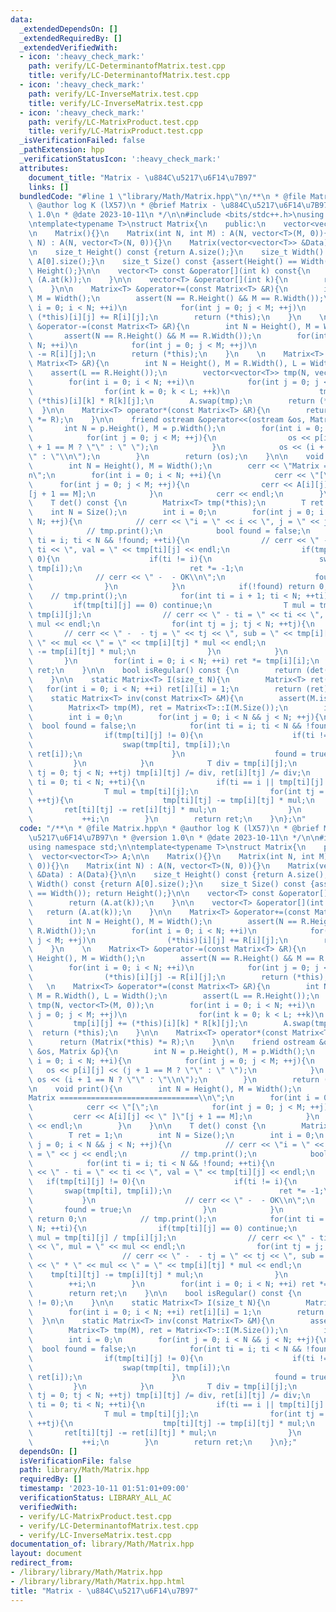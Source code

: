 ```yaml
---
data:
  _extendedDependsOn: []
  _extendedRequiredBy: []
  _extendedVerifiedWith:
  - icon: ':heavy_check_mark:'
    path: verify/LC-DeterminantofMatrix.test.cpp
    title: verify/LC-DeterminantofMatrix.test.cpp
  - icon: ':heavy_check_mark:'
    path: verify/LC-InverseMatrix.test.cpp
    title: verify/LC-InverseMatrix.test.cpp
  - icon: ':heavy_check_mark:'
    path: verify/LC-MatrixProduct.test.cpp
    title: verify/LC-MatrixProduct.test.cpp
  _isVerificationFailed: false
  _pathExtension: hpp
  _verificationStatusIcon: ':heavy_check_mark:'
  attributes:
    document_title: "Matrix - \u884C\u5217\u6F14\u7B97"
    links: []
  bundledCode: "#line 1 \"library/Math/Matrix.hpp\"\n/**\n * @file Matrix.hpp\n *\
    \ @author log K (lX57)\n * @brief Matrix - \u884C\u5217\u6F14\u7B97\n * @version\
    \ 1.0\n * @date 2023-10-11\n */\n\n#include <bits/stdc++.h>\nusing namespace std;\n\
    \ntemplate<typename T>\nstruct Matrix{\n    public:\n    vector<vector<T>> A;\n\
    \n    Matrix(){}\n    Matrix(int N, int M) : A(N, vector<T>(M, 0)){}\n    Matrix(int\
    \ N) : A(N, vector<T>(N, 0)){}\n    Matrix(vector<vector<T>> &Data) : A(Data){}\n\
    \n    size_t Height() const {return A.size();}\n    size_t Width() const {return\
    \ A[0].size();}\n    size_t Size() const {assert(Height() == Width()); return\
    \ Height();}\n\n    vector<T> const &operator[](int k) const{\n        return\
    \ (A.at(k));\n    }\n\n    vector<T> &operator[](int k){\n        return (A.at(k));\n\
    \    }\n\n    Matrix<T> &operator+=(const Matrix<T> &R){\n        int N = Height(),\
    \ M = Width();\n        assert(N == R.Height() && M == R.Width());\n        for(int\
    \ i = 0; i < N; ++i)\n            for(int j = 0; j < M; ++j)\n               \
    \ (*this)[i][j] += R[i][j];\n        return (*this);\n    }\n    \n    Matrix<T>\
    \ &operator-=(const Matrix<T> &R){\n        int N = Height(), M = Width();\n \
    \       assert(N == R.Height() && M == R.Width());\n        for(int i = 0; i <\
    \ N; ++i)\n            for(int j = 0; j < M; ++j)\n                (*this)[i][j]\
    \ -= R[i][j];\n        return (*this);\n    }\n    \n    Matrix<T> &operator*=(const\
    \ Matrix<T> &R){\n        int N = Height(), M = R.Width(), L = Width();\n    \
    \    assert(L == R.Height());\n        vector<vector<T>> tmp(N, vector<T>(M, 0));\n\
    \        for(int i = 0; i < N; ++i)\n            for(int j = 0; j < M; ++j)\n\
    \                for(int k = 0; k < L; ++k)\n                    tmp[i][j] +=\
    \ (*this)[i][k] * R[k][j];\n        A.swap(tmp);\n        return (*this);\n  \
    \  }\n\n    Matrix<T> operator*(const Matrix<T> &R){\n        return (Matrix(*this)\
    \ *= R);\n    }\n\n    friend ostream &operator<<(ostream &os, Matrix &p){\n \
    \       int N = p.Height(), M = p.Width();\n        for(int i = 0; i < N; ++i){\n\
    \            for(int j = 0; j < M; ++j){\n                os << p[i][j] << (j\
    \ + 1 == M ? \"\" : \" \");\n            }\n            os << (i + 1 == N ? \"\
    \" : \"\\n\");\n        }\n        return (os);\n    }\n\n    void print(){\n\
    \        int N = Height(), M = Width();\n        cerr << \"Matrix ===============================\\\
    n\";\n        for(int i = 0; i < N; ++i){\n            cerr << \"[\";\n      \
    \      for(int j = 0; j < M; ++j){\n                cerr << A[i][j] << \" ]\"\
    [j + 1 == M];\n            }\n            cerr << endl;\n        }\n    }\n\n\
    \    T det() const {\n        Matrix<T> tmp(*this);\n        T ret = 1;\n    \
    \    int N = Size();\n        int i = 0;\n        for(int j = 0; i < N && j <\
    \ N; ++j){\n            // cerr << \"i = \" << i << \", j = \" << j << endl;\n\
    \            // tmp.print();\n            bool found = false;\n            for(int\
    \ ti = i; ti < N && !found; ++ti){\n                // cerr << \" - ti = \" <<\
    \ ti << \", val = \" << tmp[ti][j] << endl;\n                if(tmp[ti][j] !=\
    \ 0){\n                    if(ti != i){\n                        swap(tmp[ti],\
    \ tmp[i]);\n                        ret *= -1;\n                    }\n      \
    \              // cerr << \" -  - OK\\n\";\n                    found = true;\n\
    \                }\n            }\n            if(!found) return 0;\n        \
    \    // tmp.print();\n            for(int ti = i + 1; ti < N; ++ti){\n       \
    \         if(tmp[ti][j] == 0) continue;\n                T mul = tmp[ti][j] /\
    \ tmp[i][j];\n                // cerr << \" - ti = \" << ti << \", mul = \" <<\
    \ mul << endl;\n                for(int tj = j; tj < N; ++tj){\n             \
    \       // cerr << \" -  - tj = \" << tj << \", sub = \" << tmp[i][tj] << \" *\
    \ \" << mul << \" = \" << tmp[i][tj] * mul << endl;\n                    tmp[ti][tj]\
    \ -= tmp[i][tj] * mul;\n                }\n            }\n            ++i;\n \
    \       }\n        for(int i = 0; i < N; ++i) ret *= tmp[i][i];\n        return\
    \ ret;\n    }\n\n    bool isRegular() const {\n        return (det() != 0);\n\
    \    }\n\n    static Matrix<T> I(size_t N){\n        Matrix<T> ret(N);\n     \
    \   for(int i = 0; i < N; ++i) ret[i][i] = 1;\n        return (ret);\n    }\n\n\
    \    static Matrix<T> inv(const Matrix<T> &M){\n        assert(M.isRegular());\n\
    \        Matrix<T> tmp(M), ret = Matrix<T>::I(M.Size());\n        int N = M.Size();\n\
    \        int i = 0;\n        for(int j = 0; i < N && j < N; ++j){\n          \
    \  bool found = false;\n            for(int ti = i; ti < N && !found; ++ti){\n\
    \                if(tmp[ti][j] != 0){\n                    if(ti != i){\n    \
    \                    swap(tmp[ti], tmp[i]);\n                        swap(ret[ti],\
    \ ret[i]);\n                    }\n                    found = true;\n       \
    \         }\n            }\n            T div = tmp[i][j];\n            for(int\
    \ tj = 0; tj < N; ++tj) tmp[i][tj] /= div, ret[i][tj] /= div;\n            for(int\
    \ ti = 0; ti < N; ++ti){\n                if(ti == i || tmp[ti][j] == 0) continue;\n\
    \                T mul = tmp[ti][j];\n                for(int tj = 0; tj < N;\
    \ ++tj){\n                    tmp[ti][tj] -= tmp[i][tj] * mul;\n             \
    \       ret[ti][tj] -= ret[i][tj] * mul;\n                }\n            }\n \
    \           ++i;\n        }\n        return ret;\n    }\n};\n"
  code: "/**\n * @file Matrix.hpp\n * @author log K (lX57)\n * @brief Matrix - \u884C\
    \u5217\u6F14\u7B97\n * @version 1.0\n * @date 2023-10-11\n */\n\n#include <bits/stdc++.h>\n\
    using namespace std;\n\ntemplate<typename T>\nstruct Matrix{\n    public:\n  \
    \  vector<vector<T>> A;\n\n    Matrix(){}\n    Matrix(int N, int M) : A(N, vector<T>(M,\
    \ 0)){}\n    Matrix(int N) : A(N, vector<T>(N, 0)){}\n    Matrix(vector<vector<T>>\
    \ &Data) : A(Data){}\n\n    size_t Height() const {return A.size();}\n    size_t\
    \ Width() const {return A[0].size();}\n    size_t Size() const {assert(Height()\
    \ == Width()); return Height();}\n\n    vector<T> const &operator[](int k) const{\n\
    \        return (A.at(k));\n    }\n\n    vector<T> &operator[](int k){\n     \
    \   return (A.at(k));\n    }\n\n    Matrix<T> &operator+=(const Matrix<T> &R){\n\
    \        int N = Height(), M = Width();\n        assert(N == R.Height() && M ==\
    \ R.Width());\n        for(int i = 0; i < N; ++i)\n            for(int j = 0;\
    \ j < M; ++j)\n                (*this)[i][j] += R[i][j];\n        return (*this);\n\
    \    }\n    \n    Matrix<T> &operator-=(const Matrix<T> &R){\n        int N =\
    \ Height(), M = Width();\n        assert(N == R.Height() && M == R.Width());\n\
    \        for(int i = 0; i < N; ++i)\n            for(int j = 0; j < M; ++j)\n\
    \                (*this)[i][j] -= R[i][j];\n        return (*this);\n    }\n \
    \   \n    Matrix<T> &operator*=(const Matrix<T> &R){\n        int N = Height(),\
    \ M = R.Width(), L = Width();\n        assert(L == R.Height());\n        vector<vector<T>>\
    \ tmp(N, vector<T>(M, 0));\n        for(int i = 0; i < N; ++i)\n            for(int\
    \ j = 0; j < M; ++j)\n                for(int k = 0; k < L; ++k)\n           \
    \         tmp[i][j] += (*this)[i][k] * R[k][j];\n        A.swap(tmp);\n      \
    \  return (*this);\n    }\n\n    Matrix<T> operator*(const Matrix<T> &R){\n  \
    \      return (Matrix(*this) *= R);\n    }\n\n    friend ostream &operator<<(ostream\
    \ &os, Matrix &p){\n        int N = p.Height(), M = p.Width();\n        for(int\
    \ i = 0; i < N; ++i){\n            for(int j = 0; j < M; ++j){\n             \
    \   os << p[i][j] << (j + 1 == M ? \"\" : \" \");\n            }\n           \
    \ os << (i + 1 == N ? \"\" : \"\\n\");\n        }\n        return (os);\n    }\n\
    \n    void print(){\n        int N = Height(), M = Width();\n        cerr << \"\
    Matrix ===============================\\n\";\n        for(int i = 0; i < N; ++i){\n\
    \            cerr << \"[\";\n            for(int j = 0; j < M; ++j){\n       \
    \         cerr << A[i][j] << \" ]\"[j + 1 == M];\n            }\n            cerr\
    \ << endl;\n        }\n    }\n\n    T det() const {\n        Matrix<T> tmp(*this);\n\
    \        T ret = 1;\n        int N = Size();\n        int i = 0;\n        for(int\
    \ j = 0; i < N && j < N; ++j){\n            // cerr << \"i = \" << i << \", j\
    \ = \" << j << endl;\n            // tmp.print();\n            bool found = false;\n\
    \            for(int ti = i; ti < N && !found; ++ti){\n                // cerr\
    \ << \" - ti = \" << ti << \", val = \" << tmp[ti][j] << endl;\n             \
    \   if(tmp[ti][j] != 0){\n                    if(ti != i){\n                 \
    \       swap(tmp[ti], tmp[i]);\n                        ret *= -1;\n         \
    \           }\n                    // cerr << \" -  - OK\\n\";\n             \
    \       found = true;\n                }\n            }\n            if(!found)\
    \ return 0;\n            // tmp.print();\n            for(int ti = i + 1; ti <\
    \ N; ++ti){\n                if(tmp[ti][j] == 0) continue;\n                T\
    \ mul = tmp[ti][j] / tmp[i][j];\n                // cerr << \" - ti = \" << ti\
    \ << \", mul = \" << mul << endl;\n                for(int tj = j; tj < N; ++tj){\n\
    \                    // cerr << \" -  - tj = \" << tj << \", sub = \" << tmp[i][tj]\
    \ << \" * \" << mul << \" = \" << tmp[i][tj] * mul << endl;\n                \
    \    tmp[ti][tj] -= tmp[i][tj] * mul;\n                }\n            }\n    \
    \        ++i;\n        }\n        for(int i = 0; i < N; ++i) ret *= tmp[i][i];\n\
    \        return ret;\n    }\n\n    bool isRegular() const {\n        return (det()\
    \ != 0);\n    }\n\n    static Matrix<T> I(size_t N){\n        Matrix<T> ret(N);\n\
    \        for(int i = 0; i < N; ++i) ret[i][i] = 1;\n        return (ret);\n  \
    \  }\n\n    static Matrix<T> inv(const Matrix<T> &M){\n        assert(M.isRegular());\n\
    \        Matrix<T> tmp(M), ret = Matrix<T>::I(M.Size());\n        int N = M.Size();\n\
    \        int i = 0;\n        for(int j = 0; i < N && j < N; ++j){\n          \
    \  bool found = false;\n            for(int ti = i; ti < N && !found; ++ti){\n\
    \                if(tmp[ti][j] != 0){\n                    if(ti != i){\n    \
    \                    swap(tmp[ti], tmp[i]);\n                        swap(ret[ti],\
    \ ret[i]);\n                    }\n                    found = true;\n       \
    \         }\n            }\n            T div = tmp[i][j];\n            for(int\
    \ tj = 0; tj < N; ++tj) tmp[i][tj] /= div, ret[i][tj] /= div;\n            for(int\
    \ ti = 0; ti < N; ++ti){\n                if(ti == i || tmp[ti][j] == 0) continue;\n\
    \                T mul = tmp[ti][j];\n                for(int tj = 0; tj < N;\
    \ ++tj){\n                    tmp[ti][tj] -= tmp[i][tj] * mul;\n             \
    \       ret[ti][tj] -= ret[i][tj] * mul;\n                }\n            }\n \
    \           ++i;\n        }\n        return ret;\n    }\n};"
  dependsOn: []
  isVerificationFile: false
  path: library/Math/Matrix.hpp
  requiredBy: []
  timestamp: '2023-10-11 01:51:01+09:00'
  verificationStatus: LIBRARY_ALL_AC
  verifiedWith:
  - verify/LC-MatrixProduct.test.cpp
  - verify/LC-DeterminantofMatrix.test.cpp
  - verify/LC-InverseMatrix.test.cpp
documentation_of: library/Math/Matrix.hpp
layout: document
redirect_from:
- /library/library/Math/Matrix.hpp
- /library/library/Math/Matrix.hpp.html
title: "Matrix - \u884C\u5217\u6F14\u7B97"
---
```

